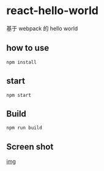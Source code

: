 # react-hello-world
基于 webpack 的 hello world

## how to use
```
npm install
```

## start
```
npm start
```
## Build
```
npm run build
```

## Screen shot
[img](https://raw.githubusercontent.com/khno/react-comonent-todolist/master/screen-shot.png)
